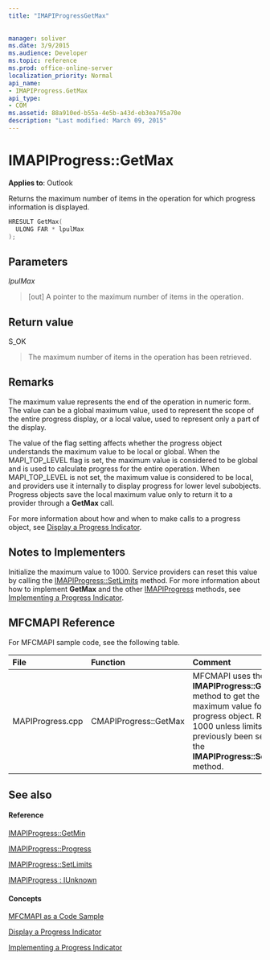```yaml
---
title: "IMAPIProgressGetMax"
 
 
manager: soliver
ms.date: 3/9/2015
ms.audience: Developer
ms.topic: reference
ms.prod: office-online-server
localization_priority: Normal
api_name:
- IMAPIProgress.GetMax
api_type:
- COM
ms.assetid: 88a910ed-b55a-4e5b-a43d-eb3ea795a70e
description: "Last modified: March 09, 2015"
---
```


# IMAPIProgress::GetMax

  
  
**Applies to**: Outlook 
  
Returns the maximum number of items in the operation for which progress information is displayed.
  
```cpp
HRESULT GetMax(
  ULONG FAR * lpulMax
);
```

## Parameters

 _lpulMax_
  
> [out] A pointer to the maximum number of items in the operation.
    
## Return value

S_OK 
  
> The maximum number of items in the operation has been retrieved.
    
## Remarks

The maximum value represents the end of the operation in numeric form. The value can be a global maximum value, used to represent the scope of the entire progress display, or a local value, used to represent only a part of the display. 
  
The value of the flag setting affects whether the progress object understands the maximum value to be local or global. When the MAPI_TOP_LEVEL flag is set, the maximum value is considered to be global and is used to calculate progress for the entire operation. When MAPI_TOP_LEVEL is not set, the maximum value is considered to be local, and providers use it internally to display progress for lower level subobjects. Progress objects save the local maximum value only to return it to a provider through a **GetMax** call. 
  
For more information about how and when to make calls to a progress object, see [Display a Progress Indicator](how-to-display-a-progress-indicator.md).
  
## Notes to Implementers

Initialize the maximum value to 1000. Service providers can reset this value by calling the [IMAPIProgress::SetLimits](imapiprogress-setlimits.md) method. For more information about how to implement **GetMax** and the other [IMAPIProgress](imapiprogressiunknown.md) methods, see [Implementing a Progress Indicator](implementing-a-progress-indicator.md).
  
## MFCMAPI Reference

For MFCMAPI sample code, see the following table.
  
|**File**|**Function**|**Comment**|
|:-----|:-----|:-----|
|MAPIProgress.cpp  <br/> |CMAPIProgress::GetMax  <br/> |MFCMAPI uses the **IMAPIProgress::GetMax** method to get the maximum value for the progress object. Returns 1000 unless limits have previously been set with the **IMAPIProgress::SetLimits** method.  <br/> |
   
## See also

#### Reference

[IMAPIProgress::GetMin](imapiprogress-getmin.md)
  
[IMAPIProgress::Progress](imapiprogress-progress.md)
  
[IMAPIProgress::SetLimits](imapiprogress-setlimits.md)
  
[IMAPIProgress : IUnknown](imapiprogressiunknown.md)
#### Concepts

[MFCMAPI as a Code Sample](mfcmapi-as-a-code-sample.md)
  
[Display a Progress Indicator](how-to-display-a-progress-indicator.md)
  
[Implementing a Progress Indicator](implementing-a-progress-indicator.md)

